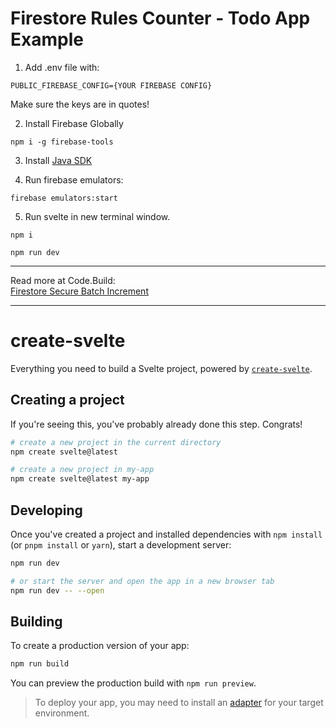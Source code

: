 # Firestore Rules Counter - Todo App Example

1. Add .env file with:
```
PUBLIC_FIREBASE_CONFIG={YOUR FIREBASE CONFIG}
```
Make sure the keys are in quotes!   

2. Install Firebase Globally
```
npm i -g firebase-tools
```  

3. Install [Java SDK](https://www.oracle.com/java/technologies/downloads/)

4. Run firebase emulators:
```
firebase emulators:start
```

5. Run svelte in new terminal window.
```
npm i
```
```
npm run dev
```

___

Read more at Code.Build:  
[Firestore Secure Batch Increment](https://code.build/p/firestore-secure-batch-increment-IKO13Z)


___
# create-svelte

Everything you need to build a Svelte project, powered by [`create-svelte`](https://github.com/sveltejs/kit/tree/main/packages/create-svelte).

## Creating a project

If you're seeing this, you've probably already done this step. Congrats!

```bash
# create a new project in the current directory
npm create svelte@latest

# create a new project in my-app
npm create svelte@latest my-app
```

## Developing

Once you've created a project and installed dependencies with `npm install` (or `pnpm install` or `yarn`), start a development server:

```bash
npm run dev

# or start the server and open the app in a new browser tab
npm run dev -- --open
```

## Building

To create a production version of your app:

```bash
npm run build
```

You can preview the production build with `npm run preview`.

> To deploy your app, you may need to install an [adapter](https://kit.svelte.dev/docs/adapters) for your target environment.
